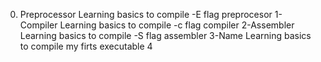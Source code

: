 0. Preprocessor
Learning basics to compile -E flag preprocesor
1- Compiler
Learning basics to compile -c flag compiler
2-Assembler
Learning basics to compile -S flag assembler
3-Name
Learning basics to compile  my firts executable
4
